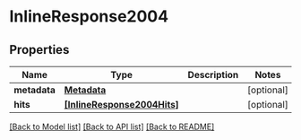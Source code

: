 # InlineResponse2004


## Properties
Name | Type | Description | Notes
------------ | ------------- | ------------- | -------------
**metadata** | [**Metadata**](Metadata.md) |  | [optional] 
**hits** | [**[InlineResponse2004Hits]**](InlineResponse2004Hits.md) |  | [optional] 

[[Back to Model list]](../README.md#documentation-for-models) [[Back to API list]](../README.md#documentation-for-api-endpoints) [[Back to README]](../README.md)


